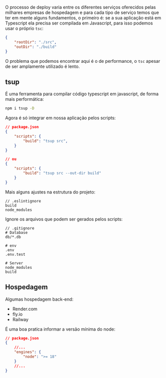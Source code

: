 O processo de deploy varia entre os diferentes serviços oferecidos pelas milhares empresas de hospedagem e para cada tipo de serviço temos que ter em mente alguns fundamentos, o primeiro é: se a sua aplicação está em Typescript ela precisa ser compilada em Javascript, para isso podemos usar o próprio `tsc`:

```json
{
	"rootDir": "./src",
	"outDir": "./build"
}
```

O problema que podemos encontrar aqui é o de performance, o `tsc` apesar de ser amplamente utilizado é lento.

## tsup
É uma ferramenta para compilar código typescript em javascript, de forma mais performática:
```bash
npm i tsup -D
```

Agora é só integrar em nossa aplicação pelos scripts:
```json
// package.json
{
	"scripts": {
		"build": "tsup src",
	}
}

// ou
{
	"scripts": {
		"build": "tsup src --out-dir build"
	}
}
```

Mais alguns ajustes na estrutura do projeto:
```
// .eslintignore
build
node_modules
```

Ignore os arquivos que podem ser gerados pelos scripts:
```
// .gitignore
# Database
db/*.db

# env
.env
.env.test

# Server
node_modules
build
```

## Hospedagem
Algumas hospedagem back-end:

- Render.com
- fly.io
- Railway

É uma boa pratica informar a versão mínima do node:
```json
// package.json
{
	//...
	"engines": {
		"node": ">= 18"
	}
	//...
}
```